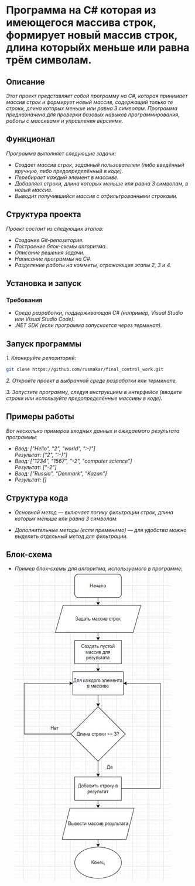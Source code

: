 # Программа на C# которая из имеющегося массива строк, формирует новый массив строк, длина которыйх меньше или равна трём символам.
## Описание
*Этот проект представляет собой программу на C#, которая принимает массив строк и формирует новый массив, содержащий только те строки, длина которых меньше или равна 3 символам. Программа предназначена для проверки базовых навыков программирования, работы с массивами и управления версиями.*
## Функционал
*Программа выполняет следующие задачи:*

* *Создает массив строк, заданный пользователем (либо введённый вручную, либо предопределённый в коде).*
* *Перебирает каждый элемент в массиве.*
* *Добавляет строки, длина которых меньше или равна 3 символам, в новый массив.*
* *Выводит получившийся массив с отфильтрованными строками.*
## Структура проекта
*Проект состоит из следующих этапов:*

* *Создание Git-репозитория.*
* *Построение блок-схемы алгоритма.*
* *Описание решения задачи.*
* *Написание программы на C#.*
* *Разделение работы на коммиты, отражающие этапы 2, 3 и 4.*
## Установка и запуск
### Требования
* *Среда разработки, поддерживающая C# (например, Visual Studio или Visual Studio Code).*
* *.NET SDK (если программа запускается через терминал).*
## Запуск программы
*1. Клонируйте репозиторий:*
```bash
git clone https://github.com/rusmakar/final_control_work.git
```
*2. Откройте проект в выбранной среде разработки или терминале.*

*3. Запустите программу, следуя инструкциям в интерфейсе (вводите строки или используйте предопределённые массивы в коде).*
## Примеры работы
*Вот несколько примеров входных данных и ожидаемого результата программы:*
* *Ввод: ["Hello", "2", "world", ":-)"]*    
*Результат: ["2", ":-)"]*
* *Ввод: ["1234", "1567", "-2", "computer science"]*    
*Результат: ["-2"]*
* *Ввод: ["Russia", "Denmark", "Kazan"]*
* *Результат: []*
## Структура кода
* *Основной метод — включает логику фильтрации строк, длина которых меньше или равна 3 символам.*

* *Дополнительные методы (если применимо) — для удобства можно выделить отдельный метод для фильтрации.*
## Блок-схема
* *Пример блок-схемы для алгоритма, используемого в программе:*
![Блок-схема](blok-shema.jpg)